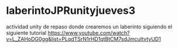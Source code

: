 # laberintoJPRunityjueves3
 actividad unity de repaso donde crearemos un laberinto siguiendo el siguiente tutorial https://www.youtube.com/watch?v=L_ZAHoDG0gg&list=PLqdTSrN1rHD1qtBtCM7sdJmcuItvtyUD1

